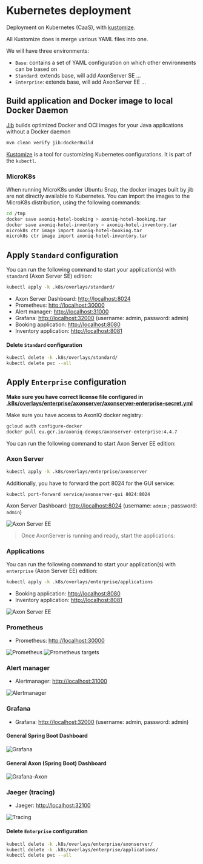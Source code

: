 # Kubernetes deployment

Deployment on Kubernetes (CaaS), with [kustomize](https://github.com/kubernetes-sigs/kustomize).

All Kustomize does is merge various YAML files into one.

We will have three environments:

- `Base`: contains a set of YAML configuration on which other environments can be based on
- `Standard`: extends base, will add AxonServer SE ...
- `Enterprise`: extends base, will add AxonServer EE ...

## Build application and Docker image to local Docker Daemon

[Jib](https://github.com/GoogleContainerTools/jib) builds optimized Docker and OCI images for your Java applications without a Docker daemon

```bash
mvn clean verify jib:dockerBuild
```

[Kustomize](https://kubernetes.io/docs/tasks/manage-kubernetes-objects/kustomization/#overview-of-kustomize) is a tool for customizing Kubernetes configurations. It is part of the `kubectl`.


### MicroK8s
When running MicroK8s under Ubuntu Snap, the docker images built by jib are not directly available to Kubernetes. You can import the images to the MicroK8s distribution, using the following commands:

```bash
cd /tmp
docker save axoniq-hotel-booking > axoniq-hotel-booking.tar
docker save axoniq-hotel-inventory > axoniq-hotel-inventory.tar
microk8s ctr image import axoniq-hotel-booking.tar
microk8s ctr image import axoniq-hotel-inventory.tar
```

## Apply `Standard` configuration

You can run the following command to start your application(s) with `standard` (Axon Server SE) edition:

```bash
kubectl apply -k .k8s/overlays/standard/
```

- Axon Server Dashboard: [http://localhost:8024](http://localhost:8024)
- Prometheus: [http://localhost:30000](http://localhost:30000)
- Alert manager: [http://localhost:31000](http://localhost:31000)
- Grafana: [http://localhost:32000](http://localhost:32000) (username: admin, password: admin)
- Booking application: [http://localhost:8080](http://localhost:8080)
- Inventory application: [http://localhost:8081](http://localhost:8081)

#### Delete `Standard` configuration

```bash
kubectl delete -k .k8s/overlays/standard/
kubectl delete pvc --all
```

## Apply `Enterprise` configuration

**Make sure you have correct license file configured in [.k8s/overlays/enterprise/axonserver/axonserver-enterprise-secret.yml](.k8s/overlays/enterprise/axonserver/axonserver-enterprise-secret.yml)**

Make sure you have access to AxonIQ docker registry:

```bash
gcloud auth configure-docker
docker pull eu.gcr.io/axoniq-devops/axonserver-enterprise:4.4.7
```

You can run the following command to start Axon Server EE edition:

### Axon Server

```bash
kubectl apply -k .k8s/overlays/enterprise/axonserver
```

Additionally, you have to forward the port 8024 for the GUI service:

```shell script
kubectl port-forward service/axonserver-gui 8024:8024
```

Axon Server Dashboard: [http://localhost:8024](http://localhost:8024) (username: `admin` ; password: `admin`)

![Axon Server EE](.assets/as-ee.png)

> Once AxonServer is running and ready, start the applications:

### Applications

You can run the following command to start your application(s) with `enterprise` (Axon Server EE) edition:

```bash
kubectl apply -k .k8s/overlays/enterprise/applications
```

- Booking application: [http://localhost:8080](http://localhost:8080)
- Inventory application: [http://localhost:8081](http://localhost:8081)

![Axon Server EE](.assets/as-apps.png)

### Prometheus

- Prometheus: [http://localhost:30000](http://localhost:30000)

![Prometheus](.assets/prometheus1.png)
![Prometheus targets](.assets/prometheus-targets.png)

### Alert manager

- Alertmanager: [http://localhost:31000](http://localhost:31000)

![Alertmanager](.assets/alertmanager.png)

### Grafana

- Grafana: [http://localhost:32000](http://localhost:32000) (username: admin, password: admin)

#### General Spring Boot Dashboard

![Grafana](.assets/grafana.png)

#### General Axon (Spring Boot) Dashboard

![Grafana-Axon](.assets/grafana2.png)

### Jaeger (tracing)

- Jaeger: [http://localhost:32100](http://localhost:32100)

![Tracing](.assets/tracing.png)

#### Delete `Enterprise` configuration

```bash
kubectl delete -k .k8s/overlays/enterprise/axonserver/
kubectl delete -k .k8s/overlays/enterprise/applications/
kubectl delete pvc --all
```
